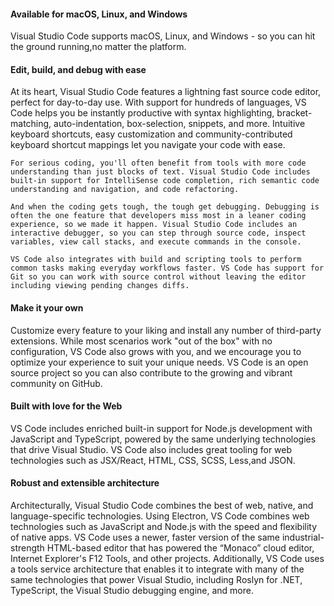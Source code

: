 <h4>Available for macOS, Linux, and Windows</h4>
    <p>Visual Studio Code supports macOS, Linux, and Windows - so you can hit the ground running,no matter the platform.</p>

<h4>Edit, build, and debug with ease</h4>
    At its heart, Visual Studio Code features a lightning fast source code editor, perfect for day-to-day use. With support for hundreds of languages, VS Code helps you be instantly productive with syntax highlighting, bracket-matching, auto-indentation, box-selection, snippets, and more. Intuitive keyboard shortcuts, easy customization and community-contributed keyboard shortcut mappings let you navigate your code with ease.

    For serious coding, you'll often benefit from tools with more code understanding than just blocks of text. Visual Studio Code includes built-in support for IntelliSense code completion, rich semantic code understanding and navigation, and code refactoring.

    And when the coding gets tough, the tough get debugging. Debugging is often the one feature that developers miss most in a leaner coding experience, so we made it happen. Visual Studio Code includes an interactive debugger, so you can step through source code, inspect variables, view call stacks, and execute commands in the console.

    VS Code also integrates with build and scripting tools to perform common tasks making everyday workflows faster. VS Code has support for Git so you can work with source control without leaving the editor including viewing pending changes diffs.

<h4>Make it your own</h4>
    Customize every feature to your liking and install any number of third-party extensions. While most scenarios work "out of the box" with no configuration, VS Code also grows with you, and we encourage you to optimize your experience to suit your unique needs. VS Code is an open source project so you can also contribute to the growing and vibrant community on GitHub.

<h4>Built with love for the Web</h4>
    VS Code includes enriched built-in support for Node.js development with JavaScript and TypeScript, powered by the same underlying technologies that drive Visual Studio. VS Code also includes great tooling for web technologies such as JSX/React, HTML, CSS, SCSS, Less,and JSON.

<h4>Robust and extensible architecture</h4>
    Architecturally, Visual Studio Code combines the best of web, native, and language-specific technologies. Using Electron, VS Code combines web technologies such as JavaScript and Node.js with the speed and flexibility of native apps. VS Code uses a newer, faster version of the same industrial-strength HTML-based editor that has powered the “Monaco” cloud editor, Internet Explorer's F12 Tools, and other projects. Additionally, VS Code uses a tools service architecture that enables it to integrate with many of the same technologies that power Visual Studio, including Roslyn for .NET, TypeScript, the Visual Studio debugging engine, and more.


